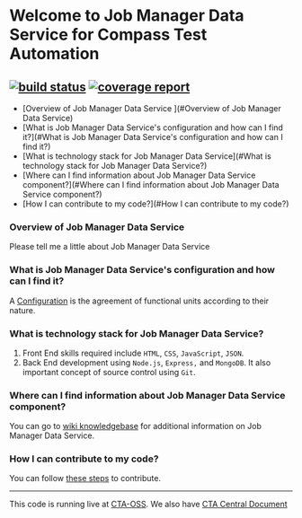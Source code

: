 # Welcome to Job Manager Data Service for Compass Test Automation
[![build status](https://git.sami.int.thomsonreuters.com/compass/cta-app-jobmanagerdataservice/badges/master/build.svg)](https://git.sami.int.thomsonreuters.com/compass/cta-app-jobmanagerdataservice/commits/master) [![coverage report](https://git.sami.int.thomsonreuters.com/compass/cta-app-jobmanagerdataservice/badges/master/coverage.svg)](https://git.sami.int.thomsonreuters.com/compass/cta-app-jobmanagerdataservice/commits/master)
------

* [Overview of Job Manager Data Service ](#Overview of Job Manager Data Service)
* [What is Job Manager Data Service's configuration and how can I find it?](#What is Job Manager Data Service's configuration and how can I find it?)
* [What is technology stack for Job Manager Data Service](#What is technology stack for Job Manager Data Service?)
* [Where can I find information about Job Manager Data Service component?](#Where can I find information about Job Manager Data Service component?)
* [How I can contribute to my code?](#How I can contribute to my code?)




### Overview of Job Manager Data Service
Please tell me a little about Job Manager Data Service


### What is Job Manager Data Service's configuration and how can I find it?
A [Configuration](https://git.sami.int.thomsonreuters.com/compass/cta-app-jobmanagerdataservice/wikis/configuration) is the agreement of functional units according to their nature.


### What is technology stack for Job Manager Data Service?
 1. Front End skills required include `HTML`, `CSS`, `JavaScript`, `JSON`. 
 2. Back End development using `Node.js`, `Express,` and `MongoDB`. It also important concept of source control using `Git`.
  

### Where can I find information about Job Manager Data Service component?
You can go to [wiki knowledgebase](https://git.sami.int.thomsonreuters.com/compass/cta-app-jobmanagerdataservice/wikis/home) for additional information on Job Manager Data Service.


### How I can contribute to my code?
You can follow [these steps](https://git.sami.int.thomsonreuters.com/compass/cta/blob/master/contributing.md) to contribute.




------

This code is running live at [CTA-OSS](https://www.). We also have [CTA Central Document](https://git.sami.int.thomsonreuters.com/compass/cta) 

